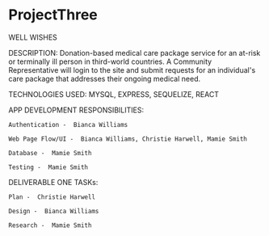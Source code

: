# ProjectThree
WELL WISHES

DESCRIPTION:
  Donation-based medical care package service for an at-risk or terminally ill person in third-world countries.
  A Community Representative will login to the site and submit requests
  for an individual's care package that addresses their ongoing medical need.


TECHNOLOGIES USED:
     MYSQL, EXPRESS, SEQUELIZE, REACT


APP DEVELOPMENT RESPONSIBILITIES:

	Authentication -  Bianca Williams

	Web Page Flow/UI -  Bianca Williams, Christie Harwell, Mamie Smith

	Database -  Mamie Smith

	Testing -  Mamie Smith


DELIVERABLE ONE TASKs:

	Plan -  Christie Harwell

	Design -  Bianca Williams

	Research -  Mamie Smith